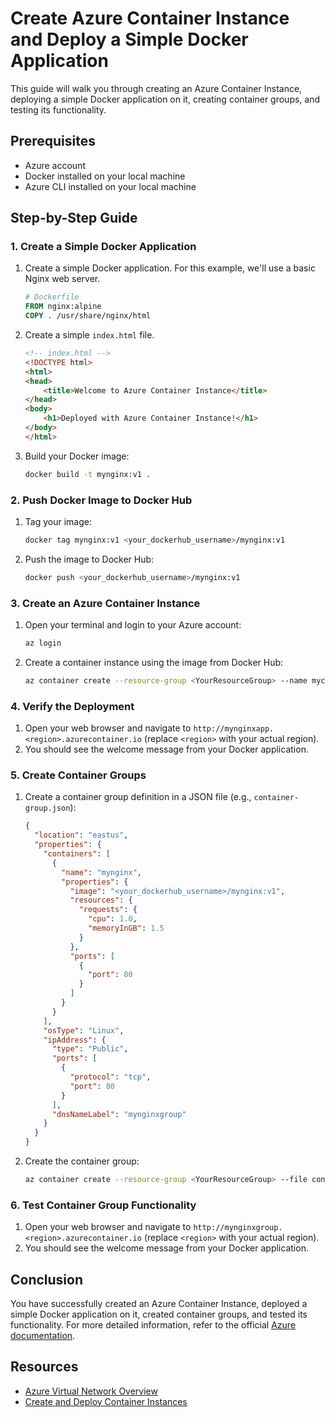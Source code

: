 # Create Azure Container Instance and Deploy a Simple Docker Application

This guide will walk you through creating an Azure Container Instance, deploying a simple Docker application on it, creating container groups, and testing its functionality.

## Prerequisites

- Azure account
- Docker installed on your local machine
- Azure CLI installed on your local machine

## Step-by-Step Guide

### 1. Create a Simple Docker Application

1. Create a simple Docker application. For this example, we'll use a basic Nginx web server.

    ```dockerfile
    # Dockerfile
    FROM nginx:alpine
    COPY . /usr/share/nginx/html
    ```

2. Create a simple `index.html` file.

    ```html
    <!-- index.html -->
    <!DOCTYPE html>
    <html>
    <head>
        <title>Welcome to Azure Container Instance</title>
    </head>
    <body>
        <h1>Deployed with Azure Container Instance!</h1>
    </body>
    </html>
    ```

3. Build your Docker image:

    ```sh
    docker build -t mynginx:v1 .
    ```

### 2. Push Docker Image to Docker Hub

1. Tag your image:

    ```sh
    docker tag mynginx:v1 <your_dockerhub_username>/mynginx:v1
    ```

2. Push the image to Docker Hub:

    ```sh
    docker push <your_dockerhub_username>/mynginx:v1
    ```

### 3. Create an Azure Container Instance

1. Open your terminal and login to your Azure account:

    ```sh
    az login
    ```

2. Create a container instance using the image from Docker Hub:

    ```sh
    az container create --resource-group <YourResourceGroup> --name mycontainer --image <your_dockerhub_username>/mynginx:v1 --cpu 1 --memory 1 --dns-name-label mynginxapp --ports 80
    ```

### 4. Verify the Deployment

1. Open your web browser and navigate to `http://mynginxapp.<region>.azurecontainer.io` (replace `<region>` with your actual region).
2. You should see the welcome message from your Docker application.

### 5. Create Container Groups

1. Create a container group definition in a JSON file (e.g., `container-group.json`):

    ```json
    {
      "location": "eastus",
      "properties": {
        "containers": [
          {
            "name": "mynginx",
            "properties": {
              "image": "<your_dockerhub_username>/mynginx:v1",
              "resources": {
                "requests": {
                  "cpu": 1.0,
                  "memoryInGB": 1.5
                }
              },
              "ports": [
                {
                  "port": 80
                }
              ]
            }
          }
        ],
        "osType": "Linux",
        "ipAddress": {
          "type": "Public",
          "ports": [
            {
              "protocol": "tcp",
              "port": 80
            }
          ],
          "dnsNameLabel": "mynginxgroup"
        }
      }
    }
    ```

2. Create the container group:

    ```sh
    az container create --resource-group <YourResourceGroup> --file container-group.json
    ```

### 6. Test Container Group Functionality

1. Open your web browser and navigate to `http://mynginxgroup.<region>.azurecontainer.io` (replace `<region>` with your actual region).
2. You should see the welcome message from your Docker application.

## Conclusion

You have successfully created an Azure Container Instance, deployed a simple Docker application on it, created container groups, and tested its functionality. For more detailed information, refer to the official [Azure documentation](https://learn.microsoft.com/en-us/azure/virtual-network/virtual-networks-overview).

## Resources

- [Azure Virtual Network Overview](https://learn.microsoft.com/en-us/azure/virtual-network/virtual-networks-overview)
- [Create and Deploy Container Instances](https://www.youtube.com/watch?vhttps://learn.microsoft.com/en-us/azure/virtual-network/virtual-networks-overview)
